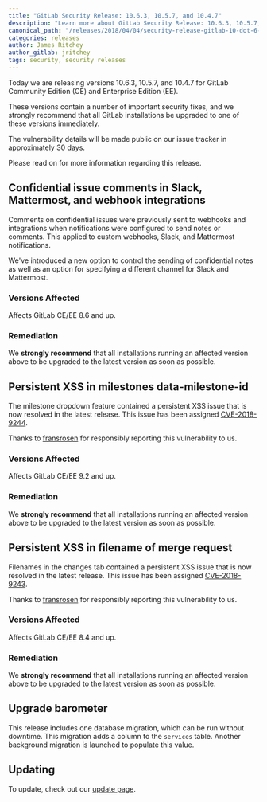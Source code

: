 ```yaml
---
title: "GitLab Security Release: 10.6.3, 10.5.7, and 10.4.7"
description: "Learn more about GitLab Security Release: 10.6.3, 10.5.7, and 10.4.7 for GitLab Community Edition (CE) and Enterprise Edition (EE)"
canonical_path: "/releases/2018/04/04/security-release-gitlab-10-dot-6-dot-3-released/"
categories: releases
author: James Ritchey
author_gitlab: jritchey
tags: security, security releases
---
```


Today we are releasing versions 10.6.3, 10.5.7, and 10.4.7 for GitLab Community Edition (CE) and Enterprise Edition (EE).

These versions contain a number of important security fixes, and we strongly recommend that all GitLab installations be upgraded to one of these versions immediately.

<!-- more -->

The vulnerability details will be made public on our issue tracker in approximately 30 days.

Please read on for more information regarding this release.

## Confidential issue comments in Slack, Mattermost, and webhook integrations

Comments on confidential issues were previously sent to webhooks and integrations when notifications were configured to send notes or comments. This applied to custom webhooks, Slack, and Mattermost notifications.

We've introduced a new option to control the sending of confidential notes as well as an option for specifying a different channel for Slack and Mattermost.

### Versions Affected

Affects GitLab CE/EE 8.6 and up.

### Remediation

We **strongly recommend** that all installations running an affected version above to be upgraded to the latest version as soon as possible.

## Persistent XSS in milestones data-milestone-id

The milestone dropdown feature contained a persistent XSS issue that is now resolved in the latest release. This issue has been assigned [CVE-2018-9244](https://cve.mitre.org/cgi-bin/cvename.cgi?name=CVE-2018-9244).


Thanks to [fransrosen](https://hackerone.com/fransrosen) for responsibly reporting this vulnerability to us.

### Versions Affected

Affects GitLab CE/EE 9.2 and up.

### Remediation

We **strongly recommend** that all installations running an affected version above to be upgraded to the latest version as soon as possible.

## Persistent XSS in filename of merge request

Filenames in the changes tab contained a persistent XSS issue that is now resolved in the latest release. This issue has been assigned [CVE-2018-9243](https://cve.mitre.org/cgi-bin/cvename.cgi?name=CVE-2018-9243).

Thanks to [fransrosen](https://hackerone.com/fransrosen) for responsibly reporting this vulnerability to us.

### Versions Affected

Affects GitLab CE/EE 8.4 and up.

### Remediation

We **strongly recommend** that all installations running an affected version above to be upgraded to the latest version as soon as possible.

## Upgrade barometer

This release includes one database migration, which can be run without downtime. This migration adds a column to the
`services` table. Another background migration is launched to populate this value.

## Updating

To update, check out our [update page](/update/).
